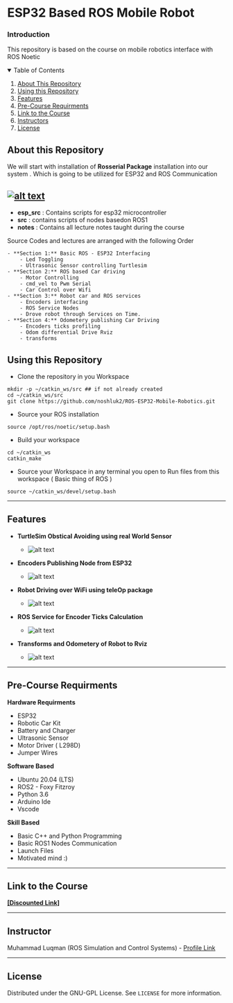 # ESP32 Based ROS  Mobile Robot

### Introduction
This repository is based on the course on mobile robotics interface with ROS Noetic



<details open="open">
  <summary>Table of Contents</summary>
  <ol>
    <li><a href="#About-this-Repository">About This Repository</a></li>
    <li><a href="#Using-this-Repository">Using this Repository</a></li>
        <li><a href="#Features">Features</a></li>
    <li><a href="#Pre-Course-Requirments">Pre-Course Requirments</a></li>
    <li><a href="#Link-to-the-Course">Link to the Course</a></li>
    <li><a href="#Instructors">Instructors</a></li>
    <li><a href="#License">License</a></li>
  </ol>
</details>

## About this Repository
We will start with installation of **Rosserial Package**  installation into our system . Which is going to be utilized for ESP32 and ROS Communication

[![alt text](https://github.com/noshluk2/ROS-ESP32-Mobile-Robotics/tree/main/ros_esp_mr/images/cover.png)](https://www.udemy.com/course/mastering-mobile-robot-with-ros-ardunio-car-sensors-to-ros/?couponCode=ROS_HW "Click to Watch Intro Video")
----

- **esp_src** : Contains scripts for esp32 microcontroller
- **src** : contains scripts of nodes basedon ROS1
- **notes** : Contains all lecture notes taught during the course

Source Codes and lectures are arranged with the following Order

    - **Section 1:** Basic ROS - ESP32 Interfacing
        - Led Toggling
        - Ultrasonic Sensor controlling Turtlesim
    - **Section 2:** ROS based Car driving
        - Motor Controlling
        - cmd_vel to Pwm Serial
        - Car Control over Wifi
    - **Section 3:** Robot car and ROS services
        - Encoders interfacing
        - ROS Service Nodes
        - Drove robot through Services on Time.
    - **Section 4:** Odometery publishing Car Driving
        - Encoders ticks profiling
        - Odom differential Drive Rviz
        - transforms



## Using this Repository
* Clone the repository in you Workspace
```
mkdir -p ~/catkin_ws/src ## if not already created
cd ~/catkin_ws/src
git clone https://github.com/noshluk2/ROS-ESP32-Mobile-Robotics.git
```
* Source your ROS installation
 ```
source /opt/ros/noetic/setup.bash
 ```
- Build your workspace
 ```
 cd ~/catkin_ws
 catkin_make
  ```


* Source your Workspace in any terminal you open to Run files from this workspace ( Basic thing of ROS )
```
source ~/catkin_ws/devel/setup.bash
```

----
## Features
* **TurtleSim Obstical Avoiding using real World Sensor**
  -  ![alt text](https://github.com/noshluk2/ROS-ESP32-Mobile-Robotics/tree/main/ros_esp_mr/images/turtlesim_ultra_sonic_drive.gif)
* **Encoders Publishing Node from ESP32**
  -  ![alt text](https://github.com/noshluk2/ROS-ESP32-Mobile-Robotics/tree/main/ros_esp_mr/images/encoder_publisher.gif)
* **Robot Driving over WiFi using teleOp package**
  - ![alt text](https://github.com/noshluk2/ROS-ESP32-Mobile-Robotics/tree/main/ros_esp_mr/images/teleop_drive.gif)
* **ROS Service for Encoder Ticks Calculation**
  - ![alt text](https://github.com/noshluk2/ROS-ESP32-Mobile-Robotics/tree/main/ros_esp_mr/images/encoder_service_counter.gif)

* **Transforms and Odometery of Robot to Rviz**
  - ![alt text](https://github.com/noshluk2/ROS-ESP32-Mobile-Robotics/tree/main/ros_esp_mr/images/odometery_transforms.gif)


----
## Pre-Course Requirments
**Hardware Requirments**
- ESP32
- Robotic Car Kit
- Battery and Charger
- Ultrasonic Sensor
- Motor Driver ( L298D)
- Jumper Wires

**Software Based**
* Ubuntu 20.04 (LTS)
* ROS2 - Foxy Fitzroy
* Python 3.6
* Arduino Ide
* Vscode

**Skill Based**
* Basic C++ and Python Programming
* Basic ROS1 Nodes Communication
* Launch Files
* Motivated mind :)
---
## Link to the Course

**[[Discounted Link]](https://www.udemy.com/course/mastering-mobile-robot-with-ros-ardunio-car-sensors-to-ros/?couponCode=ROS_HW)**

----

## Instructor
Muhammad Luqman (ROS Simulation and Control Systems) - [Profile Link](https://www.linkedin.com/in/muhammad-luqman-9b227a11b/)

----
## License

Distributed under the GNU-GPL License. See `LICENSE` for more information.

